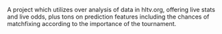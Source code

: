 A project which utilizes over analysis of data in hltv.org, offering live stats and live odds, plus tons on prediction features including the chances of matchfixing according to the importance of the tournament.
